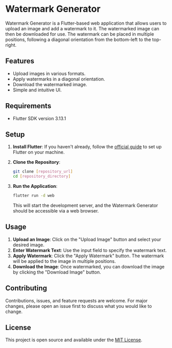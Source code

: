 # Watermark Generator

Watermark Generator is a Flutter-based web application that allows users to upload an image and add a watermark to it. The watermarked image can then be downloaded for use. The watermark can be placed in multiple positions, following a diagonal orientation from the bottom-left to the top-right.

## Features

- Upload images in various formats.
- Apply watermarks in a diagonal orientation.
- Download the watermarked image.
- Simple and intuitive UI.

## Requirements

- Flutter SDK version 3.13.1

## Setup

1. **Install Flutter**: If you haven't already, follow the [official guide](https://flutter.dev/docs/get-started/install) to set up Flutter on your machine.
2. **Clone the Repository**:

   ```bash
   git clone [repository_url]
   cd [repository_directory]
   ```
3. **Run the Application**:

   ```bash
   flutter run -d web
   ```

   This will start the development server, and the Watermark Generator should be accessible via a web browser.

## Usage

1. **Upload an Image**: Click on the "Upload Image" button and select your desired image.
2. **Enter Watermark Text**: Use the input field to specify the watermark text.
3. **Apply Watermark**: Click the "Apply Watermark" button. The watermark will be applied to the image in multiple positions.
4. **Download the Image**: Once watermarked, you can download the image by clicking the "Download Image" button.

## Contributing

Contributions, issues, and feature requests are welcome. For major changes, please open an issue first to discuss what you would like to change.

## License

This project is open source and available under the [MIT License](https://choosealicense.com/licenses/mit/).
